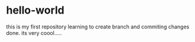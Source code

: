 # hello-world
this is my first repository
learning to create branch and commiting changes done.
its very coool.....
